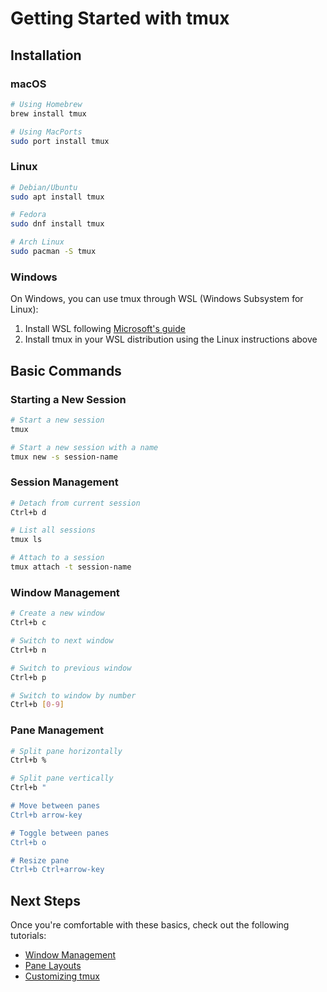 # Getting Started with tmux

## Installation

### macOS
```bash
# Using Homebrew
brew install tmux

# Using MacPorts
sudo port install tmux
```

### Linux
```bash
# Debian/Ubuntu
sudo apt install tmux

# Fedora
sudo dnf install tmux

# Arch Linux
sudo pacman -S tmux
```

### Windows
On Windows, you can use tmux through WSL (Windows Subsystem for Linux):
1. Install WSL following [Microsoft's guide](https://docs.microsoft.com/en-us/windows/wsl/install)
2. Install tmux in your WSL distribution using the Linux instructions above

## Basic Commands

### Starting a New Session
```bash
# Start a new session
tmux

# Start a new session with a name
tmux new -s session-name
```

### Session Management
```bash
# Detach from current session
Ctrl+b d

# List all sessions
tmux ls

# Attach to a session
tmux attach -t session-name
```

### Window Management
```bash
# Create a new window
Ctrl+b c

# Switch to next window
Ctrl+b n

# Switch to previous window
Ctrl+b p

# Switch to window by number
Ctrl+b [0-9]
```

### Pane Management
```bash
# Split pane horizontally
Ctrl+b %

# Split pane vertically
Ctrl+b "

# Move between panes
Ctrl+b arrow-key

# Toggle between panes
Ctrl+b o

# Resize pane
Ctrl+b Ctrl+arrow-key
```

## Next Steps

Once you're comfortable with these basics, check out the following tutorials:
- [Window Management](01-window-management.md)
- [Pane Layouts](02-pane-layouts.md)
- [Customizing tmux](03-customizing-tmux.md)